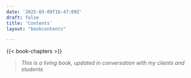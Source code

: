 ```yaml
---
date: '2025-03-09T16:47:09Z'
draft: false
title: 'Contents'
layout: "bookcontents"

---
```


{{< book-chapters >}}

> _This is a living book, updated in conversation with my clients and students_
